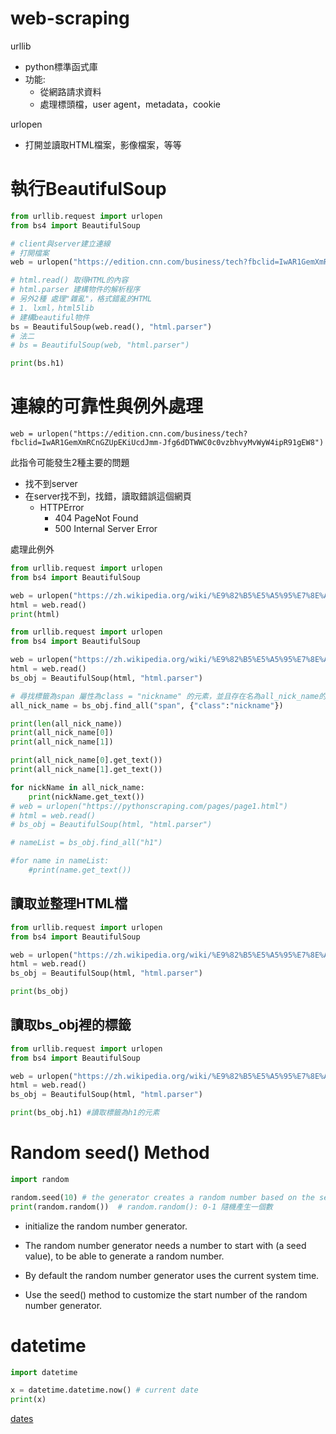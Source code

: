 # web-scraping

urllib
- python標準函式庫
- 功能:
  - 從網路請求資料
  - 處理標頭檔，user agent，metadata，cookie

urlopen
- 打開並讀取HTML檔案，影像檔案，等等

# 執行BeautifulSoup
```python
from urllib.request import urlopen
from bs4 import BeautifulSoup

# client與server建立連線
# 打開檔案
web = urlopen("https://edition.cnn.com/business/tech?fbclid=IwAR1GemXmRCnGZUpEKiUcdJmm-Jfg6dDTWWC0c0vzbhvyMvWyW4ipR91gEW8")

# html.read() 取得HTML的內容
# html.parser 建構物件的解析程序
# 另外2種 處理"雜亂"，格式錯亂的HTML
# 1. lxml，html5lib
# 建構beautiful物件
bs = BeautifulSoup(web.read(), "html.parser")
# 法二
# bs = BeautifulSoup(web, "html.parser")

print(bs.h1)
```


# 連線的可靠性與例外處理
```
web = urlopen("https://edition.cnn.com/business/tech?fbclid=IwAR1GemXmRCnGZUpEKiUcdJmm-Jfg6dDTWWC0c0vzbhvyMvWyW4ipR91gEW8")
```
此指令可能發生2種主要的問題
- 找不到server
- 在server找不到，找錯，讀取錯誤這個網頁
  - HTTPError 
    - 404 PageNot Found
    - 500 Internal Server Error

處理此例外





```python
from urllib.request import urlopen
from bs4 import BeautifulSoup

web = urlopen("https://zh.wikipedia.org/wiki/%E9%82%B5%E5%A5%95%E7%8E%AB")
html = web.read()
print(html) 
```







```python
from urllib.request import urlopen
from bs4 import BeautifulSoup

web = urlopen("https://zh.wikipedia.org/wiki/%E9%82%B5%E5%A5%95%E7%8E%AB")
html = web.read()
bs_obj = BeautifulSoup(html, "html.parser")

# 尋找標籤為span 屬性為class = "nickname" 的元素，並且存在名為all_nick_name的list中
all_nick_name = bs_obj.find_all("span", {"class":"nickname"})

print(len(all_nick_name))
print(all_nick_name[0])
print(all_nick_name[1])

print(all_nick_name[0].get_text())
print(all_nick_name[1].get_text())

for nickName in all_nick_name:
    print(nickName.get_text())
# web = urlopen("https://pythonscraping.com/pages/page1.html")
# html = web.read()
# bs_obj = BeautifulSoup(html, "html.parser")

# nameList = bs_obj.find_all("h1")

#for name in nameList:
    #print(name.get_text())
```










## 讀取並整理HTML檔
```python
from urllib.request import urlopen
from bs4 import BeautifulSoup

web = urlopen("https://zh.wikipedia.org/wiki/%E9%82%B5%E5%A5%95%E7%8E%AB")
html = web.read()
bs_obj = BeautifulSoup(html, "html.parser")

print(bs_obj)
```

## 讀取bs_obj裡的標籤
```python
from urllib.request import urlopen
from bs4 import BeautifulSoup

web = urlopen("https://zh.wikipedia.org/wiki/%E9%82%B5%E5%A5%95%E7%8E%AB")
html = web.read()
bs_obj = BeautifulSoup(html, "html.parser")

print(bs_obj.h1) #讀取標籤為h1的元素
```





# Random seed() Method

```python
import random

random.seed(10) # the generator creates a random number based on the seed value, so if the seed value is 10, you will always get 0.5714025946899135 as the first random number.
print(random.random())  # random.random(): 0-1 隨機產生一個數
```
- initialize the random number generator.

- The random number generator needs a number to start with (a seed value), to be able to generate a random number.

- By default the random number generator uses the current system time.

- Use the seed() method to customize the start number of the random number generator.

# datetime 
```python
import datetime

x = datetime.datetime.now() # current date
print(x)
```
[dates](https://www.w3schools.com/python/python_datetime.asp)
